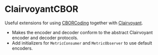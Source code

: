# ClairvoyantCBOR

Useful extensions for using [CBORCoding](https://christophhagen.de/CBORCoding) together with [Clairvoyant](https://christophhagen.de/Clairvoyant).

- Makes the encoder and decoder conform to the abstract Clairvoyant encoder and decoder protocols.
- Add initializers for `MetricConsumer` and `MetricObserver` to use default encoders.
